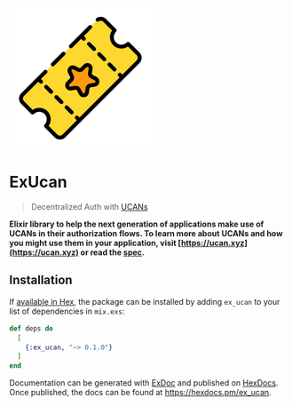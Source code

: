 ![ticket](doc_assets/ticket-4.png?raw=true  "ticket")
# ExUcan

> Decentralized Auth with [UCANs](https://ucan.xyz/)

**Elixir library to help the next generation of applications make use of UCANs in their authorization flows. To learn more about UCANs and how you might use them in your application, visit [https://ucan.xyz](https://ucan.xyz) or read the [spec](https://github.com/ucan-wg/spec).**

## Installation

If [available in Hex](https://hex.pm/docs/publish), the package can be installed
by adding `ex_ucan` to your list of dependencies in `mix.exs`:

```elixir
def deps do
  [
    {:ex_ucan, "~> 0.1.0"}
  ]
end
```

Documentation can be generated with [ExDoc](https://github.com/elixir-lang/ex_doc)
and published on [HexDocs](https://hexdocs.pm). Once published, the docs can
be found at <https://hexdocs.pm/ex_ucan>.

